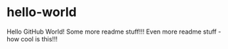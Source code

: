 # hello-world
Hello GitHub World!
Some more readme stuff!!!
Even more readme stuff - how cool is this!!!
